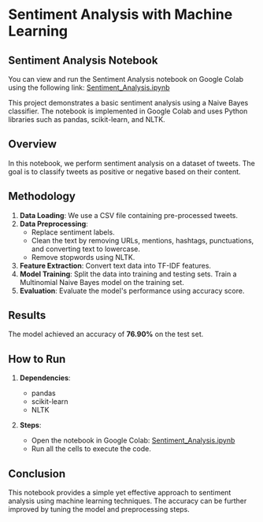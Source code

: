 # Sentiment Analysis with Machine Learning

## Sentiment Analysis Notebook

You can view and run the Sentiment Analysis notebook on Google Colab using the following link:
[Sentiment_Analysis.ipynb](https://colab.research.google.com/github/krishna663-wq/Machine_Learning/blob/main/Sentiment_Analysis.ipynb)

This project demonstrates a basic sentiment analysis using a Naive Bayes classifier. The notebook is implemented in Google Colab and uses Python libraries such as pandas, scikit-learn, and NLTK.

## Overview

In this notebook, we perform sentiment analysis on a dataset of tweets. The goal is to classify tweets as positive or negative based on their content.

## Methodology

1. **Data Loading**: We use a CSV file containing pre-processed tweets.
2. **Data Preprocessing**: 
   - Replace sentiment labels.
   - Clean the text by removing URLs, mentions, hashtags, punctuations, and converting text to lowercase.
   - Remove stopwords using NLTK.
3. **Feature Extraction**: Convert text data into TF-IDF features.
4. **Model Training**: Split the data into training and testing sets. Train a Multinomial Naive Bayes model on the training set.
5. **Evaluation**: Evaluate the model's performance using accuracy score.

## Results

The model achieved an accuracy of **76.90%** on the test set.

## How to Run

1. **Dependencies**: 
   - pandas
   - scikit-learn
   - NLTK

2. **Steps**:
   - Open the notebook in Google Colab: [Sentiment_Analysis.ipynb](https://colab.research.google.com/github/krishna663-wq/Machine_Learning/blob/main/Sentiment_Analysis.ipynb)
   - Run all the cells to execute the code.

## Conclusion

This notebook provides a simple yet effective approach to sentiment analysis using machine learning techniques. The accuracy can be further improved by tuning the model and preprocessing steps.
